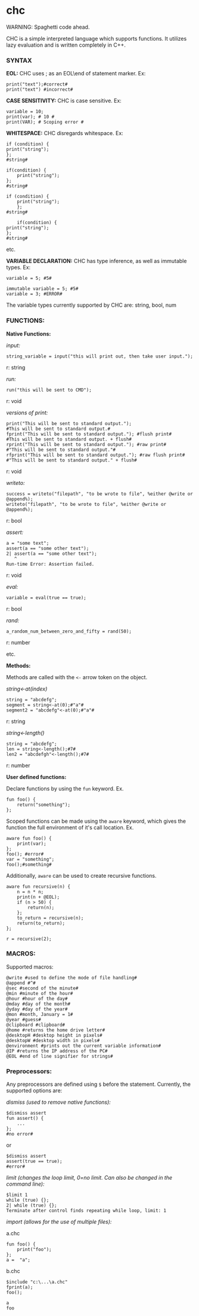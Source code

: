 # chc #
WARNING: Spaghetti code ahead.

CHC is a simple interpreted language which supports functions. It utilizes lazy evaluation and is written completely in C++.

### SYNTAX ###

**EOL:**
CHC uses ; as an EOL\end of statement marker. Ex:
```
print("text");#correct#
print("text") #incorrect#
```
**CASE SENSITIVITY:**
CHC is case sensitive. Ex:
```
variable = 10;
print(var); # 10 #
print(VAR); # Scoping error #
```
**WHITESPACE:**
CHC disregards whitespace. Ex:
```
if (condition) {
print("string");
};
#string#
```
```
if(condition) {
    print("string");
};
#string#
```
```
if (condition) {
    print("string");
    };
#string#
```
```
    if(condition) {
print("string");
};
#string#
```
etc.

**VARIABLE DECLARATION:**
CHC has type inference, as well as immutable types. Ex:
```
variable = 5; #5#
```
```
immutable variable = 5; #5#
variable = 3; #ERROR#
```
The variable types currently supported by CHC are: string, bool, num

### FUNCTIONS: ###

**Native Functions:**

*input:*
```
string_variable = input("this will print out, then take user input.");
```
r: string
 
*run:*
```
run("this will be sent to CMD");
```
r: void

*versions of print:*
```
print("This will be sent to standard output.");
#This will be sent to standard output.#
fprint("This will be sent to standard output."); #flush print#
#This will be sent to standard output. + flush#
rprint("This will be sent to standard output."); #raw print#
#"This will be sent to standard output."#
rfprint("This will be sent to standard output."); #raw flush print#
#"This will be sent to standard output." + flush#
```
r: void
 
*writeto:*
```
success = writeto("filepath", "to be wrote to file", %either @write or @append%);
writeto("filepath", "to be wrote to file", %either @write or @append%);
```
r: bool
 
*assert:*
```
a = "some text";
assert(a == "some other text");
2| assert(a == "some other text");
   ^
Run-time Error: Assertion failed.
```
r: void
 
*eval:*
```
variable = eval(true == true);
```
r: bool
 
*rand:*
```
a_random_num_between_zero_and_fifty = rand(50);
```
r: number
 
etc.

**Methods:**

Methods are called with the ```<-``` arrow token on the object.

*string<-at(index)*
```
string = "abcdefg";
segment = string<-at(0);#"a"#
segment2 = "abcdefg"<-at(0);#"a"#
```
r: string
 
*string<-length()*
```
string = "abcdefg";
len = string<-length();#7#
len2 = "abcdefgh"<-length();#7#
```
r: number
 

**User defined functions:**

Declare functions by using the ```fun``` keyword. Ex.
```
fun foo() {
    return("something");
};
```
Scoped functions can be made using the ```aware``` keyword, which gives the function the full environment of it's call location. Ex.
```
aware fun foo() {
    print(var);
};
foo(); #error#
var = "something";
foo();#something#
```
Additionally, ```aware``` can be used to create recursive functions.
```
aware fun recursive(n) {
    n = n * n;
    print(n + @EOL);
    if (n > 50) {
        return(n);
    };
    to_return = recursive(n);
    return(to_return);
};

r = recursive(2);
```
### MACROS: ###

Supported macros:
```
@write #used to define the mode of file handling#
@append #^#
@sec #second of the minute#
@min #minute of the hour#
@hour #hour of the day#
@mday #day of the month#
@yday #day of the year#
@mon #month, January = 1#
@year #guess#
@clipboard #clipboard#
@home #returns the home drive letter#
@desktopH #desktop height in pixels#
@desktopW #desktop width in pixels#
@environment #prints out the current variable information#
@IP #returns the IP address of the PC#
@EOL #end of line signifier for strings#
```

### Preprocessors: ###

Any preprocessors are defined using ```$``` before the statement.
Currently, the supported options are:

*dismiss (used to remove native functions):*
```
$dismiss assert
fun assert() {
    ...
};
#no error#
```
or
```
$dismiss assert
assert(true == true);
#error#
```
*limit (changes the loop limit, 0=no limit. Can also be changed in the command line):*
```
$limit 1
while (true) {};
2| while (true) {};
Terminate after control finds repeating while loop, limit: 1
```
*import (allows for the use of multiple files):*

a.chc
```
fun foo() {
    print("foo");
};
a =  "a";
```
b.chc
```
$include "c:\...\a.chc"
fprint(a);
foo();
```
```interpreter c:\...\b.chc
a
foo
